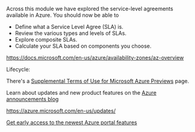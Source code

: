 Across this module we have explored the service-level agreements available in Azure. You should now be able to

+ Define what a Service Level Agree (SLA) is.
+ Review the various types and levels of SLAs.
+ Explore composite SLAs.
+ Calculate your SLA based on components you choose.

https://docs.microsoft.com/en-us/azure/availability-zones/az-overview

Lifecycle:

There's a [Supplemental Terms of Use for Microsoft Azure Previews](https://azure.microsoft.com/support/legal/preview-supplemental-terms?azure-portal=true) page.

Learn about updates and new product features on the [Azure announcements blog](https://azure.microsoft.com/blog/topics/announcements?azure-portal=true)

https://azure.microsoft.com/en-us/updates/

[Get early access to the newest Azure portal features](https://azure.microsoft.com/updates/get-early-access-to-new-portal-features-2?azure-portal=true)
